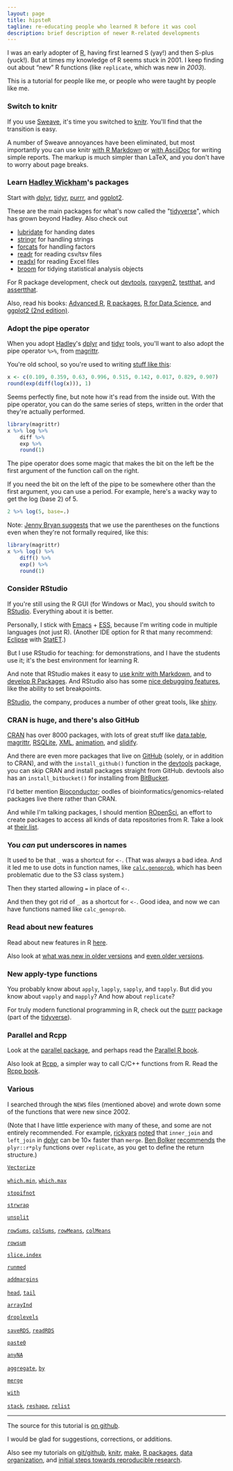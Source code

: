 ```yaml
---
layout: page
title: hipsteR
tagline: re-educating people who learned R before it was cool
description: brief description of newer R-related developments
---
```


I was an early adopter of [R](https://www.r-project.org), having first
learned S (yay!) and then S-plus (yuck!). But at times my knowledge of
R seems stuck in 2001. I keep finding out about &ldquo;new&rdquo; R
functions (like `replicate`, which was new in _2003_).

This is a tutorial for people like me, or people who were taught by people like me.

### Switch to knitr

If you use [Sweave](http://leisch.userweb.mwn.de/Sweave/), it's time
you switched to [knitr](https://yihui.name/knitr/). You'll find that
the transition is easy.

A number of Sweave annoyances have been eliminated, but most
importantly you can use knitr
[with R Markdown](https://kbroman.org/knitr_knutshell/pages/Rmarkdown.html)
or
[with AsciiDoc](https://kbroman.org/knitr_knutshell/pages/asciidoc.html)
for writing simple reports. The markup is much simpler than LaTeX, and
you don't have to worry about page breaks.

### Learn [Hadley Wickham](http://hadley.nz)'s packages

Start with [dplyr](http://dplyr.tidyverse.org/), [tidyr](http://tidyr.tidyverse.org/),
[purrr](http://purrr.tidyverse.org/), and
[ggplot2](http://ggplot2.tidyverse.org/).

These are the main packages for what's now called the
"[tidyverse](https://www.tidyverse.org/)", which has grown beyond
Hadley. Also check out

- [lubridate](http://lubridate.tidyverse.org/) for handing dates
- [stringr](http://stringr.tidyverse.org/) for handling strings
- [forcats](http://forcats.tidyverse.org/) for handling factors
- [readr](http://readr.tidyverse.org/) for reading csv/tsv files
- [readxl](http://readxl.tidyverse.org/) for reading Excel files
- [broom](https://broom.tidyverse.org) for tidying statistical
analysis objects

For R package development, check out [devtools](https://github.com/hadley/devtools),
[roxygen2](https://github.com/klutometis/roxygen),
[testthat](https://github.com/hadley/testthat),
and [assertthat](https://github.com/hadley/assertthat).

Also, read his books: [Advanced R](http://adv-r.had.co.nz/),
[R packages](http://r-pkgs.had.co.nz/),
[R for Data Science](http://r4ds.had.co.nz/),
and [ggplot2 (2nd edition)](http://ggplot2.org/book/).



### Adopt the pipe operator

When you adopt [Hadley](http://hadley.nz)'s [dplyr](https://github.com/hadley/dplyr)
and [tidyr](https://github.com/hadley/tidyr) tools, you'll want to
also adopt the pipe operator `%>%`, from
[magrittr](https://github.com/smbache/magrittr).

You're old school, so you're used to writing
[stuff like this](https://twitter.com/kwbroman/status/521127502391955456):

```r
x <- c(0.109, 0.359, 0.63, 0.996, 0.515, 0.142, 0.017, 0.829, 0.907)
round(exp(diff(log(x))), 1)
```

Seems perfectly fine, but note how it's read from the inside out. With
the pipe operator, you can do the same series of steps, written in the
order that they're actually performed.

```r
library(magrittr)
x %>% log %>%
    diff %>%
    exp %>%
    round(1)
```

The pipe operator does some magic that makes the bit on the left be
the first argument of the function call on the right.

If you need the bit on the left of the pipe to be somewhere other than
the first argument, you can use a period.  For example, here's a wacky way to
get the log (base 2) of 5.

```r
2 %>% log(5, base=.)
```

Note:
[Jenny Bryan suggests](https://twitter.com/JennyBryan/status/748290187034169344)
that we use the parentheses on the functions even when they're not
formally required, like this:

```r
library(magrittr)
x %>% log() %>%
    diff() %>%
    exp() %>%
    round(1)
```




### Consider RStudio

If you're still using the R GUI (for Windows or Mac), you should
switch to [RStudio](https://www.rstudio.com/products/rstudio/download/#download).
Everything about it is better.

Personally, I stick with [Emacs](https://www.gnu.org/software/emacs/) +
[ESS](https://ess.r-project.org/), because I'm writing code in multiple
languages (not just R). (Another IDE option for R that many recommend:
[Eclipse](https://www.eclipse.org/eclipse/) with
[StatET](http://www.walware.de/goto/statet).)

But I use RStudio for teaching: for demonstrations, and I have the
students use it; it's the best environment for learning R.

And note that RStudio makes it easy to
[use knitr with Markdown](https://rmarkdown.rstudio.com/),
and to
[develop R Packages](https://support.rstudio.com/hc/en-us/articles/200486488-Developing-Packages-with-RStudio).
And RStudio also has some
[nice debugging features](https://support.rstudio.com/hc/en-us/articles/205612627-Debugging-with-RStudio),
like the ability to set breakpoints.

[RStudio](https://rstudio.com), the company, produces a number of other great
tools, like [shiny](https://shiny.rstudio.com).

### CRAN is huge, and there's also GitHub

[CRAN](https://cran.r-project.org) has over 8000 packages, with lots of
great stuff like
[data.table](https://cran.r-project.org/package=data.table),
[magrittr](https://github.com/smbache/magrittr),
[RSQLite](https://cran.r-project.org/package=RSQLite),
[XML](https://cran.r-project.org/package=XML),
[animation](https://yihui.name/animation/), and
[slidify](http://slidify.org/).

And there are even more packages that live on [GitHub](https://github.com) (solely, or in
addition to CRAN), and with the `install_github()` function in the
[devtools](https://github.com/hadley/devtools) package, you can skip
CRAN and install packages straight from GitHub. devtools also has an
`install_bitbucket()` for installing from
[BitBucket](https://bitbucket.org).

I'd better mention [Bioconductor](https://bioconductor.org/); oodles of
bioinformatics/genomics-related packages live there rather than CRAN.

And while I'm talking packages, I should mention
[ROpenSci](https://ropensci.org/), an effort to create packages to
access all kinds of data repositories from R. Take a look at
[their list](https://ropensci.org/packages/).


### You _can_ put underscores in names

It used to be that `_` was a shortcut for `<-`. (That was always a bad
idea. And it led me to use dots in function names, like
[`calc.genoprob`](https://github.com/kbroman/qtl/blob/master/R/calc.genoprob.R),
which has been problematic due to the S3 class system.)

Then they started allowing `=` in place of `<-`.

And then they got rid of `_` as a shortcut for `<-`.  Good idea, and
now we can have functions named like `calc_genoprob`.

### Read about new features

Read about new features in R
[here](https://cran.r-project.org/src/base/NEWS).

Also look at
[what was new in older versions](https://cran.r-project.org/src/base/NEWS.2)
and [even older versions](https://cran.r-project.org/src/base/NEWS.1).

### New apply-type functions

You probably know about `apply`, `lapply`, `sapply`, and `tapply`. But
did you know about `vapply` and `mapply`? And how about `replicate`?

For truly modern functional programming in R, check out the
[purrr](http://purrr.tidyverse.org) package (part of the
[tidyverse](https://www.tidyverse.org)).

### Parallel and Rcpp

Look at the
[parallel package](https://stat.ethz.ch/R-manual/R-devel/library/parallel/doc/parallel.pdf),
and perhaps read the
[Parallel R book](https://www.amazon.com/exec/obidos/ASIN/1449309925/7210-20).

Also look at [Rcpp](http://adv-r.had.co.nz/Rcpp.html), a simpler way
to call C/C++ functions from R. Read the [Rcpp book](https://www.amazon.com/exec/obidos/ASIN/1461468671/7210-20).

### Various

I searched through the `NEWS` files (mentioned above) and
wrote down some of the functions that were new since 2002.

(Note that I have little experience with many of these, and some are
not entirely recommended. For example,
[rickyars](https://github.com/rickyars)
[noted](https://github.com/kbroman/hipsteR/issues/4) that `inner_join` and
`left_join` in [dplyr](https://github.com/hadley/dplyr) can be 10&times;
faster than `merge`. [Ben Bolker](https://ms.mcmaster.ca/~bolker/) [recommends](https://kbroman.wordpress.com/2014/05/15/hipster-re-educating-people-who-learned-r-before-it-was-cool/#comment-3518) the `plyr::r*ply` functions
over `replicate`, as you get to define the return structure.)

[`Vectorize`](https://stat.ethz.ch/R-manual/R-devel/library/base/html/Vectorize.html)

[`which.min`](https://stat.ethz.ch/R-manual/R-devel/library/base/html/which.min.html), [`which.max`](https://stat.ethz.ch/R-manual/R-devel/library/base/html/which.min.html)

[`stopifnot`](https://stat.ethz.ch/R-manual/R-devel/library/base/html/stopifnot.html)

[`strwrap`](https://stat.ethz.ch/R-manual/R-devel/library/base/html/strwrap.html)

[`unsplit`](https://stat.ethz.ch/R-manual/R-devel/library/base/html/split.html)

[`rowSums`](https://stat.ethz.ch/R-manual/R-devel/library/base/html/colSums.html), [`colSums`](https://stat.ethz.ch/R-manual/R-devel/library/base/html/colSums.html), [`rowMeans`](https://stat.ethz.ch/R-manual/R-devel/library/base/html/colSums.html),
[`colMeans`](https://stat.ethz.ch/R-manual/R-devel/library/base/html/colSums.html)

[`rowsum`](https://stat.ethz.ch/R-manual/R-devel/library/base/html/rowsum.html)

[`slice.index`](https://stat.ethz.ch/R-manual/R-devel/library/base/html/slice.index.html)

[`runmed`](https://stat.ethz.ch/R-manual/R-devel/library/stats/html/runmed.html)

[`addmargins`](https://stat.ethz.ch/R-manual/R-devel/library/stats/html/addmargins.html)

[`head`](https://stat.ethz.ch/R-manual/R-devel/library/utils/html/head.html),
[`tail`](https://stat.ethz.ch/R-manual/R-devel/library/utils/html/head.html)

[`arrayInd`](https://stat.ethz.ch/R-manual/R-devel/library/base/html/which.html)

[`droplevels`](https://stat.ethz.ch/R-manual/R-devel/library/base/html/droplevels.html)

[`saveRDS`](https://stat.ethz.ch/R-manual/R-devel/library/base/html/readRDS.html), [`readRDS`](https://stat.ethz.ch/R-manual/R-devel/library/base/html/readRDS.html)

[`paste0`](https://stat.ethz.ch/R-manual/R-devel/library/base/html/paste.html)

[`anyNA`](https://stat.ethz.ch/R-manual/R-devel/library/base/html/NA.html)

[`aggregate`](https://stat.ethz.ch/R-manual/R-devel/library/stats/html/aggregate.html), [`by`](https://stat.ethz.ch/R-manual/R-devel/library/base/html/by.html)

[`merge`](https://stat.ethz.ch/R-manual/R-devel/library/base/html/merge.html)

[`with`](https://stat.ethz.ch/R-manual/R-devel/library/base/html/with.html)

[`stack`](https://stat.ethz.ch/R-manual/R-devel/library/utils/html/stack.html), [`reshape`](https://stat.ethz.ch/R-manual/R-devel/library/stats/html/reshape.html), [`relist`](https://stat.ethz.ch/R-manual/R-devel/library/utils/html/relist.html)


---

The source for this tutorial is
[on github](https://github.com/kbroman/hipsteR).

I would be glad for suggestions, corrections, or additions.

Also see my tutorials on
[git/github](https://kbroman.org/github_tutorial),
[knitr](https://kbroman.org/knitr_knutshell),
[make](https://kbroman.org/minimal_make),
[R packages](https://kbroman.org/pkg_primer),
[data organization](https://kbroman.org/dataorg),
and [initial steps towards reproducible research](https://kbroman.org/steps2rr).
